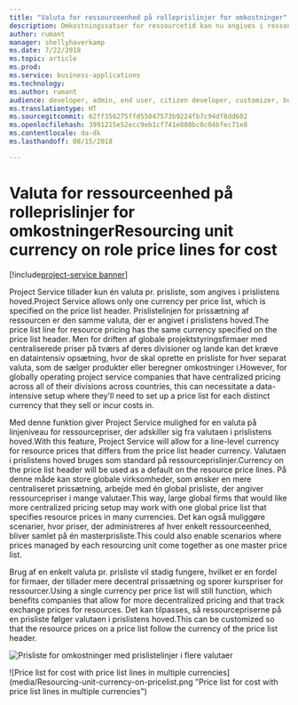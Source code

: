 ```yaml
---
title: "Valuta for ressourceenhed på rolleprislinjer for omkostninger"
description: Omkostningssatser for ressourcetid kan nu angives i ressourceenhedens valuta
author: rumant
manager: shellyhaverkamp
ms.date: 7/22/2018
ms.topic: article
ms.prod: 
ms.service: business-applications
ms.technology: 
ms.author: rumant
audience: developer, admin, end user, citizen developer, customizer, business analyst, IT pro
ms.translationtype: HT
ms.sourcegitcommit: 62ff356275ffd55047573b9224fb7c94df8dd602
ms.openlocfilehash: 3991215e52ecc9eb1cf741e880bc0c04bfec71e8
ms.contentlocale: da-dk
ms.lasthandoff: 08/15/2018

---
```

#  <a name="resourcing-unit-currency-on-role-price-lines-for-cost"></a><span data-ttu-id="ecec7-103">Valuta for ressourceenhed på rolleprislinjer for omkostninger</span><span class="sxs-lookup"><span data-stu-id="ecec7-103">Resourcing unit currency on role price lines for cost</span></span> 

[!include[project-service banner](../../../includes/project-service.md)]




<span data-ttu-id="ecec7-104">Project Service tillader kun én valuta pr. prisliste, som angives i prislistens hoved.</span><span class="sxs-lookup"><span data-stu-id="ecec7-104">Project Service allows only one currency per price list, which is specified on the price list header.</span></span> <span data-ttu-id="ecec7-105">Prislistelinjen for prissætning af ressourcen er den samme valuta, der er angivet i prislistens hoved.</span><span class="sxs-lookup"><span data-stu-id="ecec7-105">The price list line for resource pricing has the same currency specified on the price list header.</span></span> <span data-ttu-id="ecec7-106">Men for driften af globale projektstyringsfirmaer med centraliserede priser på tværs af deres divisioner og lande kan det kræve en dataintensiv opsætning, hvor de skal oprette en prisliste for hver separat valuta, som de sælger produkter eller beregner omkostninger i.</span><span class="sxs-lookup"><span data-stu-id="ecec7-106">However, for globally operating project service companies that have centralized pricing across all of their divisions across countries, this can necessitate a data-intensive setup where they'll need to set up a price list for each distinct currency that they sell or incur costs in.</span></span> 

<span data-ttu-id="ecec7-107">Med denne funktion giver Project Service mulighed for en valuta på linjeniveau for ressourcepriser, der adskiller sig fra valutaen i prislistens hoved.</span><span class="sxs-lookup"><span data-stu-id="ecec7-107">With this feature, Project Service will allow for a line-level currency for resource prices that differs from the price list header currency.</span></span> <span data-ttu-id="ecec7-108">Valutaen i prislistens hoved bruges som standard på ressourceprislinjer.</span><span class="sxs-lookup"><span data-stu-id="ecec7-108">Currency on the price list header will be used as a default on the resource price lines.</span></span> <span data-ttu-id="ecec7-109">På denne måde kan store globale virksomheder, som ønsker en mere centraliseret prissætning, arbejde med én global prisliste, der angiver ressourcepriser i mange valutaer.</span><span class="sxs-lookup"><span data-stu-id="ecec7-109">This way, large global firms that would like more centralized pricing setup may work with one global price list that specifies resource prices in many currencies.</span></span> <span data-ttu-id="ecec7-110">Det kan også muliggøre scenarier, hvor priser, der administreres af hver enkelt ressourceenhed, bliver samlet på én masterprisliste.</span><span class="sxs-lookup"><span data-stu-id="ecec7-110">This could also enable scenarios where prices managed by each resourcing unit come together as one master price list.</span></span>

<span data-ttu-id="ecec7-111">Brug af en enkelt valuta pr. prisliste vil stadig fungere, hvilket er en fordel for firmaer, der tillader mere decentral prissætning og sporer kurspriser for ressourcer.</span><span class="sxs-lookup"><span data-stu-id="ecec7-111">Using a single currency per price list will still function, which benefits companies that allow for more decentralized pricing and that track exchange prices for resources.</span></span> <span data-ttu-id="ecec7-112">Det kan tilpasses, så ressourcepriserne på en prisliste følger valutaen i prislistens hoved.</span><span class="sxs-lookup"><span data-stu-id="ecec7-112">This can be customized so that the resource prices on a price list follow the currency of the price list header.</span></span>

<span data-ttu-id="ecec7-113">![Prisliste for omkostninger med prislistelinjer i flere valutaer](media/Resourcing-unit-currency-on-pricelist.png "Prisliste for omkostninger med prislistelinjer i flere valutaer")
<!-- Picture 2 --></span><span class="sxs-lookup"><span data-stu-id="ecec7-113">![Price list for cost with price list lines in multiple currencies](media/Resourcing-unit-currency-on-pricelist.png "Price list for cost with price list lines in multiple currencies")
<!-- Picture 2 --></span></span>

